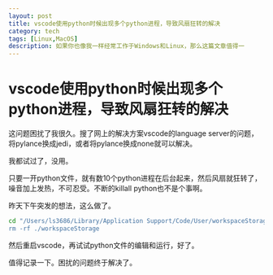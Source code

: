 ```yaml
---
layout: post
title: vscode使用python时候出现多个python进程，导致风扇狂转的解决
category: tech
tags: [Linux,MacOS]
description: 如果你也像我一样经常工作于Windows和Linux，那么这篇文章值得一
---
```


# vscode使用python时候出现多个python进程，导致风扇狂转的解决

这问题困扰了我很久。搜了网上的解决方案vscode的language server的问题，将pylance换成jedi，或者将pylance换成none就可以解决。

我都试过了，没用。

只要一开python文件，就有数10个python进程在后台起来，然后风扇就狂转了，噪音加上发热，不可忍受。不断的killall python也不是个事啊。

昨天下午突发的想法，这么做了。

```bash
cd "/Users/ls3686/Library/Application Support/Code/User/workspaceStorage/
rm -rf ./workspaceStorage
```
然后重启vscode，再试试python文件的编辑和运行，好了。

值得记录一下。困扰的问题终于解决了。